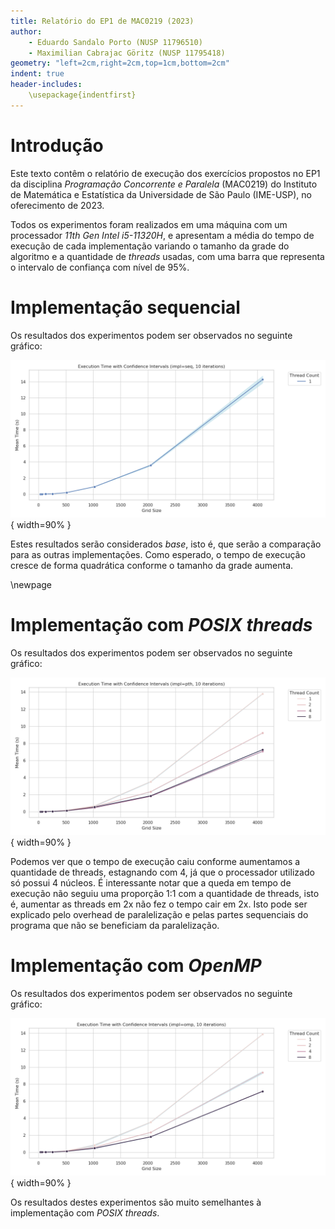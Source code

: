 ```yaml
---
title: Relatório do EP1 de MAC0219 (2023)
author:
    - Eduardo Sandalo Porto (NUSP 11796510)
    - Maximilian Cabrajac Göritz (NUSP 11795418)
geometry: "left=2cm,right=2cm,top=1cm,bottom=2cm"
indent: true
header-includes:
    \usepackage{indentfirst}
---
```


<!-- building: `pandoc relatorio.md -o relatorio.pdf` -->

# Introdução

Este texto contêm o relatório de execução dos exercícios propostos no EP1 da disciplina *Programação Concorrente e Paralela* (MAC0219) do Instituto de Matemática e Estatística da Universidade de São Paulo (IME-USP), no oferecimento de 2023.

Todos os experimentos foram realizados em uma máquina com um processador *11th Gen Intel i5-11320H*, e apresentam a média do tempo de execução de cada implementação variando o tamanho da grade do algoritmo e a quantidade de *threads* usadas, com uma barra que representa o intervalo de confiança com nível de 95%.

# Implementação sequencial

Os resultados dos experimentos podem ser observados no seguinte gráfico:

![Implementação sequencial](imgs/data_seq_10.png){ width=90% }

Estes resultados serão considerados *base*, isto é, que serão a comparação para as outras implementações. Como esperado, o tempo de execução cresce de forma quadrática conforme o tamanho da grade aumenta.

\newpage

# Implementação com *POSIX threads*

Os resultados dos experimentos podem ser observados no seguinte gráfico:

![Implementação *POSIX* threads](imgs/data_pth_10.png){ width=90% }

Podemos ver que o tempo de execução caiu conforme aumentamos a quantidade de threads, estagnando com 4, já que o processador utilizado só possui 4 núcleos. É interessante notar que a queda em tempo de execução não seguiu uma proporção 1:1 com a quantidade de threads, isto é, aumentar as threads em 2x não fez o tempo cair em 2x. Isto pode ser explicado pelo overhead de paralelização e pelas partes sequenciais do programa que não se beneficiam da paralelização.

# Implementação com *OpenMP*

Os resultados dos experimentos podem ser observados no seguinte gráfico:

![Implementação *OpenMP*](imgs/data_omp_10.png){ width=90% }

Os resultados destes experimentos são muito semelhantes à implementação com *POSIX threads*.
